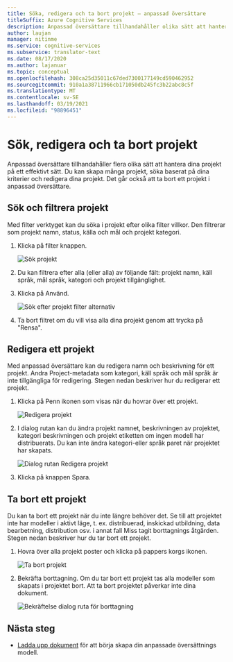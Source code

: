 ```yaml
---
title: Söka, redigera och ta bort projekt – anpassad översättare
titleSuffix: Azure Cognitive Services
description: Anpassad översättare tillhandahåller olika sätt att hantera dina projekt på ett effektivt sätt. Du kan skapa flera projekt, söka baserat på dina kriterier, redigera dina projekt. Det går också att ta bort ett projekt i anpassad översättare.
author: laujan
manager: nitinme
ms.service: cognitive-services
ms.subservice: translator-text
ms.date: 08/17/2020
ms.author: lajanuar
ms.topic: conceptual
ms.openlocfilehash: 308ca25d35011c67ded7300177149cd590462952
ms.sourcegitcommit: 910a1a38711966cb171050db245fc3b22abc8c5f
ms.translationtype: MT
ms.contentlocale: sv-SE
ms.lasthandoff: 03/19/2021
ms.locfileid: "98896451"
---
```

# <a name="search-edit-and-delete-projects"></a>Sök, redigera och ta bort projekt

Anpassad översättare tillhandahåller flera olika sätt att hantera dina projekt på ett effektivt sätt. Du kan skapa många projekt, söka baserat på dina kriterier och redigera dina projekt. Det går också att ta bort ett projekt i anpassad översättare.  

## <a name="search-and-filter-projects"></a>Sök och filtrera projekt

Med filter verktyget kan du söka i projekt efter olika filter villkor. Den filtrerar som projekt namn, status, källa och mål och projekt kategori.

1. Klicka på filter knappen.

    ![Sök projekt](media/how-to/how-to-search-project.png)

2. Du kan filtrera efter alla (eller alla) av följande fält: projekt namn, käll språk, mål språk, kategori och projekt tillgänglighet.

3. Klicka på Använd.

    ![Sök efter projekt filter alternativ](media/how-to/how-to-search-project-filters.png)

4. Ta bort filtret om du vill visa alla dina projekt genom att trycka på "Rensa".

## <a name="edit-a-project"></a>Redigera ett projekt

Med anpassad översättare kan du redigera namn och beskrivning för ett projekt. Andra Project-metadata som kategori, käll språk och mål språk är inte tillgängliga för redigering. Stegen nedan beskriver hur du redigerar ett projekt.

1. Klicka på Penn ikonen som visas när du hovrar över ett projekt.

    ![Redigera projekt](media/how-to/how-to-edit-project.png)

2. I dialog rutan kan du ändra projekt namnet, beskrivningen av projektet, kategori beskrivningen och projekt etiketten om ingen modell har distribuerats. Du kan inte ändra kategori-eller språk paret när projektet har skapats.

    ![Dialog rutan Redigera projekt](media/how-to/how-to-edit-project-dialog.png)

3. Klicka på knappen Spara.

## <a name="delete-a-project"></a>Ta bort ett projekt

Du kan ta bort ett projekt när du inte längre behöver det. Se till att projektet inte har modeller i aktivt läge, t. ex. distribuerad, inskickad utbildning, data bearbetning, distribution osv. i annat fall Miss tagit borttagnings åtgärden. Stegen nedan beskriver hur du tar bort ett projekt.

1. Hovra över alla projekt poster och klicka på pappers korgs ikonen.

   ![Ta bort projekt](media/how-to/how-to-delete-project.png)

2. Bekräfta borttagning. Om du tar bort ett projekt tas alla modeller som skapats i projektet bort. Att ta bort projektet påverkar inte dina dokument.

   ![Bekräftelse dialog ruta för borttagning](media/how-to/how-to-delete-project-confirm.png)

## <a name="next-steps"></a>Nästa steg

- [Ladda upp dokument](how-to-upload-document.md) för att börja skapa din anpassade översättnings modell.
